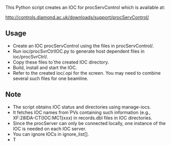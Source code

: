 This Python script creates an IOC for procServControl which is available at:

http://controls.diamond.ac.uk/downloads/support/procServControl/

## Usage

- Create an IOC procServControl using the files in procServControl/.
- Run ioc/procSvrCtrlIOC.py to generate host dependent files in ioc/procSvrCtrl/.
- Copy these files to`the created IOC directory.
- Build, install and start the IOC.
- Refer to the created ioc/.opi for the screen. You may need to combine several such files for one beamline.

## Note

- The script obtains IOC status and directories using manage-iocs.
- It fetches IOC names from`PVs containing such information (e.g., XF:28IDA-CT{IOC:MC1}xxx) in records.dbl files in IOC directories.
- Since the procServer can only be connected locally, one instance of the IOC is needed on each IOC server.
- You can ignore IOCs in ignore_list[].
- T
